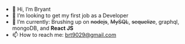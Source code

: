 - 👋 Hi, I’m Bryant
- 👀 I’m looking to get my first job as a Developer
- 🌱 I’m currently: Brushing up on ~~nodejs~~, ~~MySQL~~, ~~sequelize~~, graphql, mongoDB, and **React JS**
- 📫 How to reach me: brt9029@gmail.com

<!---
brt9029/brt9029 is a ✨ special ✨ repository because its `README.md` (this file) appears on your GitHub profile.
You can click the Preview link to take a look at your changes.
--->
